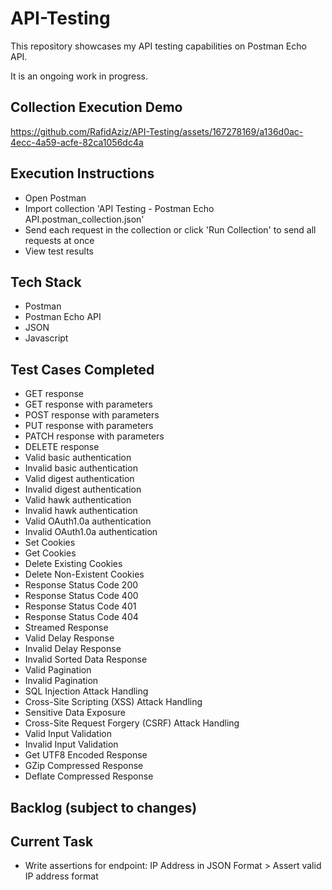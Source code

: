 # API-Testing
This repository showcases my API testing capabilities on Postman Echo API.

It is an ongoing work in progress.

## Collection Execution Demo

https://github.com/RafidAziz/API-Testing/assets/167278169/a136d0ac-4ecc-4a59-acfe-82ca1056dc4a

## Execution Instructions
- Open Postman
- Import collection 'API Testing - Postman Echo API.postman_collection.json'
- Send each request in the collection or click 'Run Collection' to send all requests at once
- View test results

## Tech Stack
- Postman
- Postman Echo API
- JSON
- Javascript

## Test Cases Completed
- GET response
- GET response with parameters
- POST response with parameters
- PUT response with parameters
- PATCH response with parameters
- DELETE response 
- Valid basic authentication
- Invalid basic authentication
- Valid digest authentication
- Invalid digest authentication
- Valid hawk authentication
- Invalid hawk authentication
- Valid OAuth1.0a authentication
- Invalid OAuth1.0a authentication
- Set Cookies
- Get Cookies
- Delete Existing Cookies
- Delete Non-Existent Cookies
- Response Status Code 200
- Response Status Code 400
- Response Status Code 401
- Response Status Code 404
- Streamed Response
- Valid Delay Response
- Invalid Delay Response
- Invalid Sorted Data Response
- Valid Pagination
- Invalid Pagination
- SQL Injection Attack Handling
- Cross-Site Scripting (XSS) Attack Handling
- Sensitive Data Exposure
- Cross-Site Request Forgery (CSRF) Attack Handling
- Valid Input Validation
- Invalid Input Validation
- Get UTF8 Encoded Response
- GZip Compressed Response
- Deflate Compressed Response

## Backlog (subject to changes)

## Current Task
-  Write assertions for endpoint: IP Address in JSON Format > Assert valid IP address format
